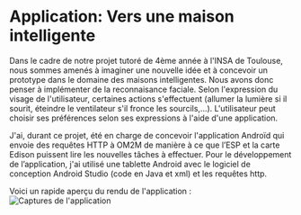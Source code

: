 ﻿# Application: Vers une maison intelligente
Dans le cadre de notre projet tutoré de 4ème année à l'INSA de Toulouse, nous sommes amenés à imaginer une nouvelle idée et à concevoir un prototype dans le domaine des maisons intelligentes. Nous avons donc penser à implémenter de la reconnaisance faciale. Selon l'expression du visage de l'utilisateur, certaines actions s'effectuent (allumer la lumière si il sourit, éteindre le ventilateur s'il fronce les sourcils,...). L'utilisateur peut choisir ses préférences selon ses expressions à l'aide d'une application.

J'ai, durant ce projet, été en charge de concevoir l'application Androïd qui envoie des requêtes HTTP à OM2M de manière à ce que l’ESP et la carte Edison puissent lire les nouvelles tâches à effectuer. Pour le développement de l’application, j'ai utilisé une tablette Android avec le logiciel de conception Android Studio (code en Java et xml) et les requêtes http.

Voici un rapide aperçu du rendu de l'application :
![Captures de l'application](https://github.com/Jonathanmalique/facehome_projettut.git/Capture.JPG)
